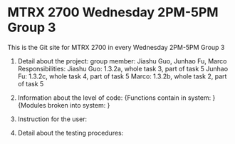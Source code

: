 # MTRX 2700 Wednesday 2PM-5PM Group 3
This is the Git site for MTRX 2700 in every Wednesday 2PM-5PM Group 3

1. Detail about the project:
     group member: Jiashu Guo, Junhao Fu, Marco
     Responsibilities:
     Jiashu Guo: 1.3.2a, whole task 3, part of task 5
     Junhao Fu: 1.3.2c, whole task 4, part of task 5
     Marco: 1.3.2b, whole task 2, part of task 5


2. Information about the level of code:
     {Functions contain in system: }
     {Modules broken into system: }

3. Instruction for the user:

4. Detail about the testing procedures:
   
